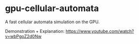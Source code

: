 # gpu-cellular-automata
A fast cellular automata simulation on the GPU.  

Demonstration + Explanation: https://www.youtube.com/watch?v=wbPgoZ2d0Nw  
